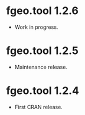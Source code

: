 # fgeo.tool 1.2.6

* Work in progress.

# fgeo.tool 1.2.5

* Maintenance release.

# fgeo.tool 1.2.4

* First CRAN release.
